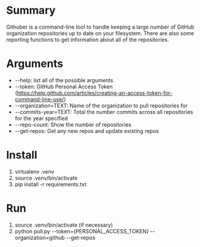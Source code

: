 # Summary
Githuber is a command-line tool to handle keeping a large number of GitHub organization repositories up to date on your filesystem. There are also some reporting functions to get information about all of the repositories.

# Arguments
- --help: list all of the possible arguments
- --token: GitHub Personal Access Token (https://help.github.com/articles/creating-an-access-token-for-command-line-use/)
- --organization=TEXT: Name of the organization to pull repositories for
- --commits-year=TEXT: Total the number commits across all repositories for the year specified
- --repo-count: Show the number of repositories
- --get-repos: Get any new repos and update existing repos

# Install
1. virtualenv .venv
1. source .venv/bin/activate
1. pip install -r requirements.txt

# Run
1. source .venv/bin/activate (if necessary)
1. python pull.py --token={PERSONAL_ACCESS_TOKEN} --organization=github --get-repos
